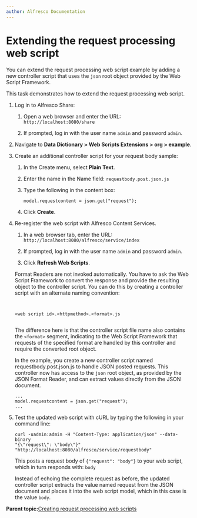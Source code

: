 ```yaml
---
author: Alfresco Documentation
---
```


# Extending the request processing web script

You can extend the request processing web script example by adding a new controller script that uses the `json` root object provided by the Web Script Framework.

This task demonstrates how to extend the request processing web script.

1.  Log in to Alfresco Share:

    1.  Open a web browser and enter the URL: `http://localhost:8080/share`

    2.  If prompted, log in with the user name `admin` and password `admin`.

2.  Navigate to **Data Dictionary \> Web Scripts Extensions \> org \> example**.

3.  Create an additional controller script for your request body sample:

    1.  In the Create menu, select **Plain Text**.

    2.  Enter the name in the Name field: `requestbody.post.json.js`

    3.  Type the following in the content box:

        ```
        model.requestcontent = json.get("request");
        ```

    4.  Click **Create**.

4.  Re-register the web script with Alfresco Content Services.

    1.  In a web browser tab, enter the URL: `http://localhost:8080/alfresco/service/index`

    2.  If prompted, log in with the user name `admin` and password `admin`.

    3.  Click **Refresh Web Scripts**.

    Format Readers are not invoked automatically. You have to ask the Web Script Framework to convert the response and provide the resulting object to the controller script. You can do this by creating a controller script with an alternate naming convention:

    ```
    
    
    <web script id>.<httpmethod>.<format>.js
    
    
    ```

    The difference here is that the controller script file name also contains the `<format>` segment, indicating to the Web Script Framework that requests of the specified format are handled by this controller and require the converted root object.

    In the example, you create a new controller script named requestbody.post.json.js to handle JSON posted requests. This controller now has access to the `json` root object, as provided by the JSON Format Reader, and can extract values directly from the JSON document.

    ```
    ...
    model.requestcontent = json.get("request");
    ...
    ```

5.  Test the updated web script with cURL by typing the following in your command line:

    ```
    curl -uadmin:admin -H "Content-Type: application/json" --data-binary
    "{\"request\": \"body\"}" "http://localhost:8080/alfresco/service/requestbody"
    ```

    This posts a request body of `{"request": "body"}` to your web script, which in turn responds with: `body`

    Instead of echoing the complete request as before, the updated controller script extracts the value named request from the JSON document and places it into the web script model, which in this case is the value `body`.


**Parent topic:**[Creating request processing web scripts](../tasks/ws-request-process.md)


